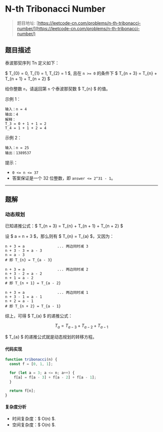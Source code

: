 # N-th Tribonacci Number

> 题目地址: [https://leetcode-cn.com/problems/n-th-tribonacci-number/](https://leetcode-cn.com/problems/n-th-tribonacci-number/)

## 题目描述

泰波那契序列 Tn 定义如下： 

$ T_{0} = 0, T_{1} = 1, T_{2} = 1 $, 且在 `n >= 0` 的条件下 $ T_{n + 3} = T_{n} + T_{n + 1} + T_{n + 2} $

给你整数 `n`，请返回第 `n` 个泰波那契数 $ T_{n} $ 的值。

示例 1：

```
输入：n = 4
输出：4
解释：
T_3 = 0 + 1 + 1 = 2
T_4 = 1 + 1 + 2 = 4
```

示例 2：

```
输入：n = 25
输出：1389537
```

提示：

* `0 <= n <= 37`
* 答案保证是一个 32 位整数，即 `answer <= 2^31 - 1`。

------

## 题解

### 动态规划

已知递推公式：$ T_{n + 3} = T_{n} + T_{n + 1} + T_{n + 2} $

设 $ a = n + 3 $，那么则有 $ T_{n} = T_{a} $，又因为：

```
n + 3 = a               ... 两边同时减 3
n + 3 - 3 = a - 3
n = a - 3
# 即 T_{n} = T_{a - 3}

n + 3 = a               ... 两边同时减 2
n + 3 - 2 = a - 2
n + 1 = a - 2
# 即 T_{n + 1} = T_{a - 2}

n + 3 = a               ... 两边同时减 1
n + 3 - 1 = a - 1
n + 2 = a - 1
# 即 T_{n + 2} = T_{a - 1}
```

综上，可得 $ T_{a} $ 的递推公式：

$$
T_{a} = T_{a - 3} + T_{a - 2} + T_{a - 1}
$$

$ T_{a} $ 的递推公式就是动态规划的转移方程。

#### 代码实现

```js
function tribonacci(n) {
  const f = [0, 1, 1];

  for (let a = 3; a <= n; a++) {
    f[a] = f[a - 3] + f[a - 2] + f[a - 1];
  }

  return f[n];
}
```

#### 复杂度分析

* 时间复杂度：$ O(n) $.
* 空间复杂度：$ O(n) $.

